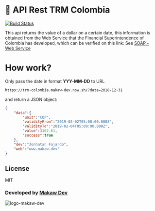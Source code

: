 # 🚀 API Rest TRM Colombia

[![Build Status](https://travis-ci.org/joemccann/dillinger.svg?branch=master)](https://travis-ci.org/joemccann/dillinger)

This api returns the value of a dollar on a certain date, this information is obtained from the Web Service that the Financial Superintendence of Colombia has developed, which can be verified on this link:
See [SOAP - Web Service](https://www.superfinanciera.gov.co/SuperfinancieraWebServiceTRM/TCRMServicesWebService/TCRMServicesWebService?WSDL)


# How work?
Only pass the date in format **YYY-MM-DD** to URL
```sh
https://trm-colombia.makaw-dev.now.sh/?date=2018-12-31
```
and return a JSON object:
```json
{
    "data":{
        "unit":"COP",
        "validityFrom":"2019-02-02T05:00:00.000Z",
        "validityTo":"2019-02-04T05:00:00.000Z",
        "value":3102.61,
        "success":true
    },
    "dev":"Jonhatan Fajardo",
    "web":"www.makaw.dev"
}
```

License
----

MIT


### Developed by [Makaw Dev](http://makaw.dev) 
![logo-makaw-dev](https://makaw.dev/static/img/logo.svg)
